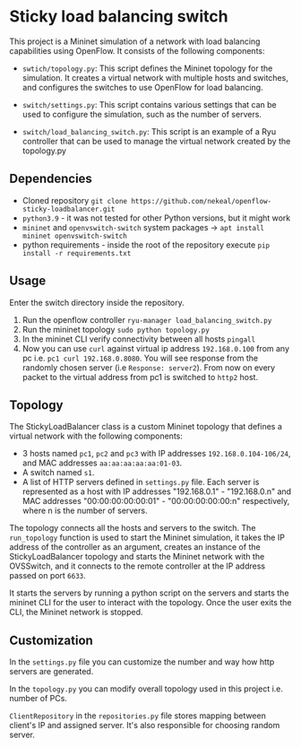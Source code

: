 # Sticky load balancing switch

This project is a Mininet simulation of a network with load balancing capabilities using OpenFlow. It consists of the following components:

* `swtich/topology.py`: This script defines the Mininet topology for the simulation. It creates a virtual network with multiple hosts and switches, and configures the switches to use OpenFlow for load balancing.

* `switch/settings.py`: This script contains various settings that can be used to configure the simulation, such as the number of servers.

* `switch/load_balancing_switch.py`: This script is an example of a Ryu controller that can be used to manage the virtual network created by the topology.py

## Dependencies

* Cloned repository `git clone https://github.com/nekeal/openflow-sticky-loadbalancer.git`
* `python3.9` - it was not tested for other Python versions, but it might work
* `mininet` and `openvswitch-switch` system packages -> `apt install mininet openvswitch-switch`
* python requirements - inside the root of the repository execute `pip install -r requirements.txt`

## Usage
Enter the switch directory inside the repository.

1. Run the openflow controller `ryu-manager load_balancing_switch.py`
2. Run the mininet topology `sudo python topology.py`
3. In the mininet CLI verify connectivity between all hosts `pingall`
4. Now you can use `curl` against virtual ip address `192.168.0.100` from any pc i.e. `pc1 curl 192.168.0.8080`.
   You will see response from the randomly chosen server (i.e `Response: server2`). From now on every packet to the virtual address from pc1 is
   switched to `http2` host.

## Topology
The StickyLoadBalancer class is a custom Mininet topology that defines a virtual network with the following components:

* 3 hosts named `pc1`, `pc2` and `pc3` with IP addresses `192.168.0.104-106/24`, 
and MAC addresses `aa:aa:aa:aa:aa:01-03`.
* A switch named `s1`.
* A list of HTTP servers defined in `settings.py` file. Each server is represented as a host with IP addresses "192.168.0.1" - "192.168.0.n" and MAC addresses "00:00:00:00:00:01" - "00:00:00:00:00:n" respectively,
where n is the number of servers. 

The topology connects all the hosts and servers to the switch. 
The `run_topology` function is used to start the Mininet simulation, it takes the IP address of the controller as an argument,
creates an instance of the StickyLoadBalancer topology and starts the Mininet network with the OVSSwitch, and it connects 
to the remote controller at the IP address passed on port `6633`.

It starts the servers by running a python script on the servers and starts the mininet CLI for the user to interact with the topology. Once the user exits the CLI, the Mininet network is stopped.


## Customization

In the `settings.py` file you can customize the number and way how http servers are generated.

In the `topology.py` you can modify overall topology used in this project i.e. number of PCs. 

`ClientRepository` in the `repositories.py` file stores mapping between client's IP and assigned server.
It's also responsible for choosing random server. 

